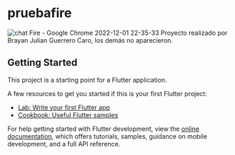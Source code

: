 # pruebafire


![chat Fire - Google Chrome 2022-12-01 22-35-33](https://user-images.githubusercontent.com/95426901/205210442-59d72375-4ed1-4ba9-8c6a-17ff854ad1ff.gif)
Proyecto realizado por Brayan Julian Guerrero Caro, los demás no aparecieron.

## Getting Started

This project is a starting point for a Flutter application.

A few resources to get you started if this is your first Flutter project:

- [Lab: Write your first Flutter app](https://docs.flutter.dev/get-started/codelab)
- [Cookbook: Useful Flutter samples](https://docs.flutter.dev/cookbook)

For help getting started with Flutter development, view the
[online documentation](https://docs.flutter.dev/), which offers tutorials,
samples, guidance on mobile development, and a full API reference.

